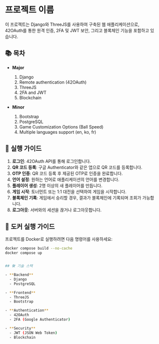 # 프로젝트 이름

이 프로젝트는 Django와 ThreeJS를 사용하여 구축된 웹 애플리케이션으로, 42OAuth를 통한 원격 인증, 2FA 및 JWT 보안, 그리고 블록체인 기능을 포함하고 있습니다.

## 📚 목차

- **Major**
  1. Django
  2. Remote authentication (42OAuth)
  3. ThreeJS
  4. 2FA and JWT
  5. Blockchain 

- **Minor**
  1. Bootstrap
  2. PostgreSQL
  3. Game Customization Options (Ball Speed)
  4. Multiple languages support (en, ko, fr)

## 🚀 실행 가이드

1. **로그인**: 42OAuth API를 통해 로그인합니다.
2. **QR 코드 등록**: 구글 Authenticator와 같은 앱으로 QR 코드를 등록합니다.
3. **OTP 인증**: QR 코드 등록 후 제공된 OTP로 인증을 완료합니다.
4. **언어 설정**: 원하는 언어로 애플리케이션의 언어를 변경합니다.
5. **플레이어 생성**: 2명 이상의 새 플레이어를 만듭니다.
6. **게임 시작**: 토너먼트 또는 1:1 대전을 선택하여 게임을 시작합니다.
7. **블록체인 기록**: 게임에서 승리할 경우, 결과가 블록체인에 기록되며 조회가 가능합니다.
8. **로그아웃**: 서버와의 세션을 끊거나 로그아웃합니다.

## 🐳 도커 실행 가이드

프로젝트를 Docker로 실행하려면 다음 명령어를 사용하세요:

```bash
docker compose build --no-cache
docker compose up


## 🛠️ 기술 스택

- **Backend**
  - Django
  - PostgreSQL

- **Frontend**
  - ThreeJS
  - Bootstrap

- **Authentication**
  - 42OAuth
  - 2FA (Google Authenticator)

- **Security**
  - JWT (JSON Web Token)
  - Blockchain
